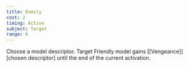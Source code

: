 ```yaml
---
title: Enmity
cost: 2
timing: Active
subject: Target
range: 6
---
```

Choose a model descriptor. Target Friendly model gains [[Vengeance]] [chosen descriptor] until the end of the current activation.